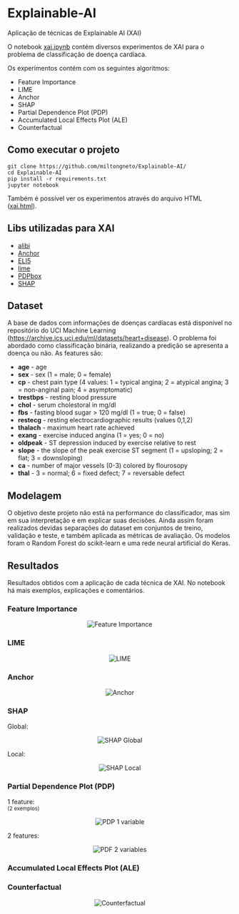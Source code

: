 # Explainable-AI
Aplicação de técnicas de Explainable AI (XAI)

O notebook [xai.ipynb](xai.ipynb) contém diversos experimentos de XAI para o problema de classificação de doença cardíaca.

Os experimentos contém com os seguintes algoritmos:
- Feature Importance
- LIME
- Anchor
- SHAP
- Partial Dependence Plot (PDP)
- Accumulated Local Effects Plot (ALE)
- Counterfactual

## Como executar o projeto
```
git clone https://github.com/miltongneto/Explainable-AI/
cd Explainable-AI
pip install -r requirements.txt
jupyter notebook 
```

Também é possível ver os experimentos através do arquivo HTML ([xai.html](xai.html)).

## Libs utilizadas para XAI
- [alibi](https://github.com/SeldonIO/alibi)
- [Anchor](https://github.com/marcotcr/anchor)
- [ELI5](https://github.com/TeamHG-Memex/eli5)
- [lime](https://github.com/marcotcr/lime)
- [PDPbox](https://github.com/SauceCat/PDPbox)
- [SHAP](https://github.com/slundberg/shap)

## Dataset
A base de dados com informações de doenças cardíacas está disponível no repositório do UCI Machine Learning (https://archive.ics.uci.edu/ml/datasets/heart+disease).
O problema foi abordado como classificação binária, realizando a predição se apresenta a doença ou não.
As features são:
- **age** - age
- **sex** - sex (1 = male; 0 = female)
- **cp** - chest pain type (4 values: 1 = typical angina; 2 = atypical angina; 3 = non-anginal pain; 4 = asymptomatic)
- **trestbps** - resting blood pressure
- **chol** - serum cholestoral in mg/dl
- **fbs** - fasting blood sugar > 120 mg/dl (1 = true; 0 = false)
- **restecg** - resting electrocardiographic results (values 0,1,2)
- **thalach** - maximum heart rate achieved
- **exang** - exercise induced angina (1 = yes; 0 = no)
- **oldpeak** - ST depression induced by exercise relative to rest
- **slope** - the slope of the peak exercise ST segment (1 = upsloping; 2 = flat; 3 = downsloping)
- **ca** - number of major vessels (0-3) colored by flourosopy
- **thal** - 3 = normal; 6 = fixed defect; 7 = reversable defect


## Modelagem
O objetivo deste projeto não está na performance do classificador, mas sim em sua interpretação e em explicar suas decisões. Ainda assim foram realizados devidas separações do dataset em conjuntos de treino, validação e teste, e também aplicada as métricas de avaliação. Os modelos foram o Random Forest do scikit-learn e uma rede neural artificial do Keras.

## Resultados
Resultados obtidos com a aplicação de cada técnica de XAI. No notebook há mais exemplos, explicações e comentários.

### Feature Importance
<p align="center">
  <img src="reports/figures/feature_importance_eli5.png?raw=true" alt="Feature Importance"/>
</p>

### LIME
<p align="center">
  <img src="reports/figures/lime.png?raw=true" alt="LIME"/>
</p>

### Anchor
<p align="center">
  <img src="reports/figures/anchor.png?raw=true" alt="Anchor"/>
</p>

### SHAP
Global:<br />
<p align="center">
  <img src="reports/figures/shap_global.png?raw=true" alt="SHAP Global"/>
</p>

Local: <br />
<p align="center">
  <img src="reports/figures/shap_local.png?raw=true" alt="SHAP Local"/>
</p>

### Partial Dependence Plot (PDP)
1 feature: <br />
<sub>(2 exemplos)</sub> <br />
<p align="center">
  <img src="reports/figures/pdp_merged.png?raw=true" alt="PDP 1 variable"/>
</p>

2 features: <br />
<p align="center">
  <img src="reports/figures/pdp_3.png?raw=true" alt="PDF 2 variables"/>
</p>

### Accumulated Local Effects Plot (ALE)

### Counterfactual
<p align="center">
  <img src="reports/figures/counterfactual.png?raw=true" alt="Counterfactual"/>
</p>

